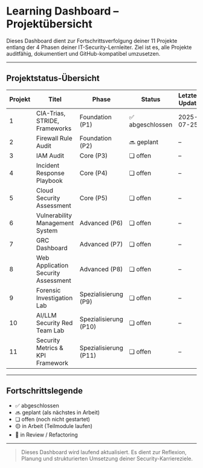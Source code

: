 # Learning Dashboard – Projektübersicht

Dieses Dashboard dient zur Fortschrittsverfolgung deiner 11 Projekte entlang der 4 Phasen deiner IT-Security-Lernleiter. Ziel ist es, alle Projekte auditfähig, dokumentiert und GitHub-kompatibel umzusetzen.

---

## Projektstatus-Übersicht

| Projekt | Titel                                 | Phase     | Status        | Letztes Update | Geplante Review |
|---------|----------------------------------------|-----------|----------------|----------------|------------------|
| 1       | CIA-Trias, STRIDE, Frameworks         | Foundation (P1) | ✅ abgeschlossen | 2025-07-25     | 2025-08-25       |
| 2       | Firewall Rule Audit                   | Foundation (P2) | 🔜 geplant       | –              | –                |
| 3       | IAM Audit                             | Core (P3)       | ❏ offen         | –              | –                |
| 4       | Incident Response Playbook            | Core (P4)       | ❏ offen         | –              | –                |
| 5       | Cloud Security Assessment             | Core (P5)       | ❏ offen         | –              | –                |
| 6       | Vulnerability Management System       | Advanced (P6)   | ❏ offen         | –              | –                |
| 7       | GRC Dashboard                         | Advanced (P7)   | ❏ offen         | –              | –                |
| 8       | Web Application Security Assessment   | Advanced (P8)   | ❏ offen         | –              | –                |
| 9       | Forensic Investigation Lab            | Spezialisierung (P9) | ❏ offen     | –              | –                |
| 10      | AI/LLM Security Red Team Lab          | Spezialisierung (P10)| ❏ offen     | –              | –                |
| 11      | Security Metrics & KPI Framework      | Spezialisierung (P11)| ❏ offen     | –              | –                |

---

## Fortschrittslegende

- ✅ abgeschlossen  
- 🔜 geplant (als nächstes in Arbeit)  
- ❏ offen (noch nicht gestartet)  
- 🟡 in Arbeit (Teilmodule laufen)  
- 🔁 in Review / Refactoring  

---

> Dieses Dashboard wird laufend aktualisiert. Es dient zur Reflexion, Planung und strukturierten Umsetzung deiner Security-Karriereziele.
